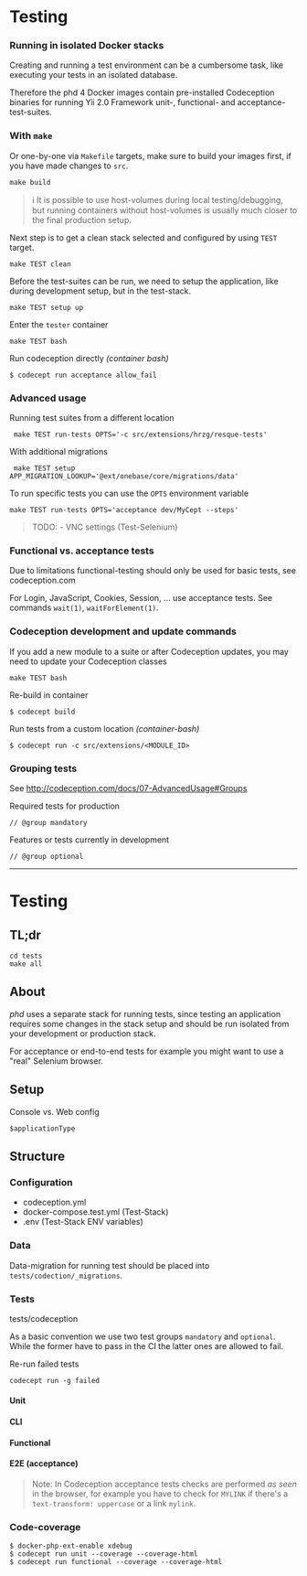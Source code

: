 Testing
=======

### Running in isolated Docker stacks

Creating and running a test environment can be a cumbersome task, like executing your tests in an isolated database. 

Therefore the phd 4 Docker images contain pre-installed Codeception binaries for running  Yii 2.0 Framework unit-, functional- and acceptance-test-suites.


### With `make`

Or one-by-one via `Makefile` targets, make sure to build your images first, if you have made changes to `src`.

    make build

> :information_source: It is possible to use host-volumes during local testing/debugging, but running containers without host-volumes is usually much closer to the final production setup.

Next step is to get a clean stack selected and configured by using `TEST` target.  

    make TEST clean
    
Before the test-suites can be run, we need to setup the application, like during development setup, but in the test-stack.
    
    make TEST setup up 

Enter the `tester` container    
    
    make TEST bash

Run codeception directly *(container bash)*

    $ codecept run acceptance allow_fail


### Advanced usage
    
Running test suites from a different location

     make TEST run-tests OPTS='-c src/extensions/hrzg/resque-tests'

With additional migrations
   
     make TEST setup APP_MIGRATION_LOOKUP='@ext/onebase/core/migrations/data'

To run specific tests you can use the `OPTS` environment variable

    make TEST run-tests OPTS='acceptance dev/MyCept --steps'


> TODO: - VNC settings (Test-Selenium)


### Functional vs. acceptance tests
   
Due to limitations functional-testing should only be used for basic tests, see codeception.com
   
For Login, JavaScript, Cookies, Session, ... use acceptance tests. See commands `wait(1)`, `waitForElement(1)`.

   
### Codeception development and update commands

If you add a new module to a suite or after Codeception updates, you may need to update your Codeception classes

    make TEST bash
    
Re-build in container

    $ codecept build

Run tests from a custom location *(container-bash)*  

    $ codecept run -c src/extensions/<MODULE_ID>


### Grouping tests

See http://codeception.com/docs/07-AdvancedUsage#Groups

Required tests for production

    // @group mandatory

Features or tests currently in development
    
    // @group optional

----

# Testing

## TL;dr

	cd tests
	make all

## About

*phd* uses a separate stack for running tests, since testing an application requires some changes in the stack setup and should be run isolated from your development or production stack.

For acceptance or end-to-end tests for example you might want to use a "real" Selenium browser.
	
## Setup


Console vs. Web config

    $applicationType
    
## Structure

### Configuration

- codeception.yml
- docker-compose.test.yml (Test-Stack)
- .env (Test-Stack ENV variables)

### Data

Data-migration for running test should be placed into `tests/codection/_migrations`.

### Tests

tests/codeception

As a basic convention we use two test groups `mandatory` and `optional`. While the former have to pass in the CI the latter ones are allowed to fail.

Re-run failed tests

	codecept run -g failed

#### Unit

#### CLI

#### Functional

#### E2E (acceptance)

> Note: In Codeception acceptance tests checks are performed *as seen* in the browser, for example you have to check for `MYLINK` if there's a `text-transform: uppercase` or a link `mylink`.

### Code-coverage

```
$ docker-php-ext-enable xdebug
$ codecept run unit --coverage --coverage-html
$ codecept run functional --coverage --coverage-html
```
